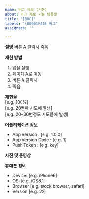 ```yaml
---
name: 버그 제보 (기본)
about: 버그 제보 기본 템플릿
title: "[BUG]"
labels: "\U0001F41E 버그"
assignees: ''

---
```


**설명**
버튼 A 클릭시 죽음

**재현 방법**

1. 앱을 실행
2. 페이지 A로 이동
3. 버튼 A 클릭시
4. 죽음

**재현율**  
[e.g. 100%]  
[e.g. 20번째 시도에 발생]  
[e.g. 20~30번정도 시도쯤에 발생]

**어플리케이션 정보**

- App Version : [e.g. 1.0.0]
- App Version Code : [e.g. 1]
- Push Token : [e.g. key]

**사진 및 동영상**

**휴대폰 정보**

- Device: [e.g. iPhone6]
- OS: [e.g. iOS8.1]
- Browser [e.g. stock browser, safari]
- Version [e.g. 22]
